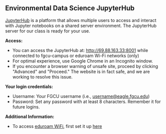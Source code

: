 ## Environmental Data Science JupyterHub

[JupyterHub](https://jupyter.org/hub) is a platform that allows multiple users to access and interact with Jupyter notebooks on a shared server environment. The JupyterHub server for our class is ready for your use. 

**Access:** 
- You can access the JupyterHub at: http://69.88.163.33:8001 while connected to fgcu-campus or eduroam Wi-Fi networks (only)
- For optimal experience, use Google Chrome in an Incognito window.
- If you encounter a browser warning of unsafe site, proceed by clicking "Advanced" and "Proceed." The website is in fact safe, and we are working to resolve this issue.

**Your login credentials:**
- Username: Your FGCU username (i.e., username@eagle.fgcu.edu)
- Password: Set any password with at least 8 characters. Remember it for future logins.

**Additional Information:** 
- To access [eduroam WiFi](https://fgcu.zendesk.com/hc/en-us/articles/16716764593179-Using-eduroam-Wireless-Network), first set it up [here](https://cloud.securew2.com/public/00457/eduroam/) 
